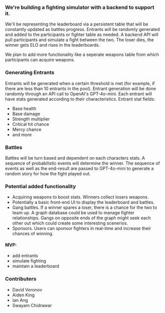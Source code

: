 ### We're building a fighting simulator with a backend to support it.
We'll be representing the leaderboard via a persistent table that will be constantly updated as battles progress. Entrants will be randomly generated and added to the participants or fighter table as needed. A backend API will pull participants and simulate a fight between the two. The loser dies, the winner gets ELO and rises in the leaderboards. 

We plan to add more functionality like a seperate weapons table from which participants can acquire weapons.

### Generating Entrants
Entrants will be generated when a certain threshold is met (for example, if there are less than 10 entrants in the pool). Entrant generation will be done randomly through an API call to OpenAI's GPT-4o-mini. Each entrant will have stats generated according to their characteristics.
Entrant stat fields:
- Base health
- Base damage
- Strength multiplier
- Critical hit chance
- Mercy chance
- and more
  
### Battles
Battles will be turn based and dependent on each characters stats. A sequence of probabilistic events will determine the winner. The sequence of events as well as the end-result are passed to GPT-4o-mini to generate a random story for how the fight played out. 

### Potential added functionality
- Acquiring weapons to boost stats. Winners collect losers weapons.
- Potentially a basic front-end UI to display the leaderboard and battles.
- Gang battles. If a winner spares a loser, there is a chance for the two to team up. A graph database could be used to manage fighter relationships. Gangs on opposite ends of the graph might seek each other out which could create some interesting scenerios.
- Sponsors. Users can sponsor fighters in real-time and increase their chances of winning.

#### MVP:
- add entrants
- simulate fighting
- maintain a leaderboard

### Contributers
- David Voronov
- Aiden King
- Ian Ang
- Swayam Chidrawar
